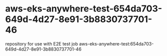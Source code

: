 # aws-eks-anywhere-test-654da703-649d-4d27-8e91-3b8830737701-46
repository for use with E2E test job aws-eks-anywhere-test:654da703-649d-4d27-8e91-3b8830737701-46
